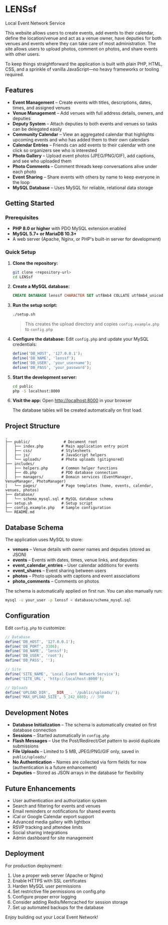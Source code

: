 # LENSsf
Local Event Network Service

This website allows users to create events, add events to their calendar, define the location/venue and act as a venue owner, have deputies for both venues and events where they can take care of most administration. The site allows users to upload photos, comment on photos, and share events with other users.

To keep things straightforward the application is built with plain PHP, HTML, CSS, and a sprinkle of vanilla JavaScript—no heavy frameworks or tooling required.

## Features

- **Event Management** – Create events with titles, descriptions, dates, times, and assigned venues
- **Venue Management** – Add venues with full address details, owners, and deputies
- **Deputy System** – Attach deputies to both events and venues so tasks can be delegated easily
- **Community Calendar** – View an aggregated calendar that highlights upcoming events and who has added them to their own calendars
- **Calendar Entries** – Friends can add events to their calendar with one click so organizers see who is interested
- **Photo Gallery** – Upload event photos (JPEG/PNG/GIF), add captions, and see who uploaded them
- **Photo Comments** – Comment threads keep conversations alive under each photo
- **Event Sharing** – Share events with others by name to keep everyone in the loop
- **MySQL Database** – Uses MySQL for reliable, relational data storage

## Getting Started

### Prerequisites

- **PHP 8.0 or higher** with PDO MySQL extension enabled
- **MySQL 5.7+ or MariaDB 10.3+**
- A web server (Apache, Nginx, or PHP's built-in server for development)

### Quick Setup

1. **Clone the repository:**
   ```bash
   git clone <repository-url>
   cd LENSsf
   ```

2. **Create a MySQL database:**
   ```sql
   CREATE DATABASE lenssf CHARACTER SET utf8mb4 COLLATE utf8mb4_unicode_ci;
   ```

3. **Run the setup script:**
   ```bash
   ./setup.sh
   ```
   > This creates the upload directory and copies `config.example.php` to `config.php`

4. **Configure the database:**
   Edit `config.php` and update your MySQL credentials:
   ```php
   define('DB_HOST', '127.0.0.1');
   define('DB_NAME', 'lenssf');
   define('DB_USER', 'your_username');
   define('DB_PASS', 'your_password');
   ```

5. **Start the development server:**
   ```bash
   cd public
   php -S localhost:8000
   ```

6. **Visit the app:**
   Open [http://localhost:8000](http://localhost:8000) in your browser
   
   The database tables will be created automatically on first load.

## Project Structure

```
.
├── public/               # Document root
│   ├── index.php        # Main application entry point
│   ├── css/             # Stylesheets
│   ├── js/              # JavaScript helpers
│   └── uploads/         # Photo uploads (gitignored)
├── includes/
│   ├── helpers.php      # Common helper functions
│   ├── db.php           # PDO database connection
│   ├── managers/        # Domain services (EventManager, VenueManager, PhotoManager)
│   └── pages/           # Page templates (home, events, calendar, venues, photos)
├── database/
│   └── schema_mysql.sql # MySQL database schema
├── setup.sh             # Setup script
├── config.example.php   # Sample configuration
└── README.md
```

## Database Schema

The application uses MySQL to store:

- **venues** – Venue details with owner names and deputies (stored as JSON)
- **events** – Events with dates, times, venue links, and deputies
- **event_calendar_entries** – User calendar additions for events
- **event_shares** – Event sharing between users
- **photos** – Photo uploads with captions and event associations
- **photo_comments** – Comments on photos

The schema is automatically applied on first run. You can also manually run:

```bash
mysql -u your_user -p lenssf < database/schema_mysql.sql
```

## Configuration

Edit `config.php` to customize:

```php
// Database
define('DB_HOST', '127.0.0.1');
define('DB_PORT', 3306);
define('DB_NAME', 'lenssf');
define('DB_USER', 'root');
define('DB_PASS', '');

// Site
define('SITE_NAME', 'Local Event Network Service');
define('SITE_URL', 'http://localhost:8000');

// Uploads
define('UPLOAD_DIR', __DIR__ . '/public/uploads/');
define('MAX_UPLOAD_SIZE', 5_242_880); // 5MB
```

## Development Notes

- **Database Initialization** – The schema is automatically created on first database connection
- **Sessions** – Started automatically in `config.php`
- **Flash Messages** – Use the Post/Redirect/Get pattern to avoid duplicate submissions
- **File Uploads** – Limited to 5 MB, JPEG/PNG/GIF only, saved in `public/uploads/`
- **No Authentication** – Names are collected via form fields for now (authentication is a future enhancement)
- **Deputies** – Stored as JSON arrays in the database for flexibility

## Future Enhancements

- User authentication and authorization system
- Search and filtering for events and venues
- Email reminders or notifications for shared events
- iCal or Google Calendar export support
- Advanced media gallery with lightbox
- RSVP tracking and attendee limits
- Social sharing integrations
- Admin dashboard for site management

## Deployment

For production deployment:

1. Use a proper web server (Apache or Nginx)
2. Enable HTTPS with SSL certificates
3. Harden MySQL user permissions
4. Set restrictive file permissions on config.php
5. Configure proper error logging
6. Consider adding Redis/Memcached for session storage
7. Set up automated backups for the database

Enjoy building out your Local Event Network!

